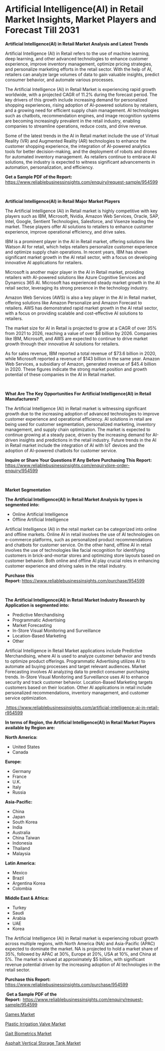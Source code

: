 <p><h1>Artificial Intelligence(AI) in Retail Market Insights, Market Players and Forecast Till 2031</h1></p><p><strong>Artificial Intelligence(AI) in Retail Market Analysis and Latest Trends</strong></p>
<p><p>Artificial Intelligence (AI) in Retail refers to the use of machine learning, deep learning, and other advanced technologies to enhance customer experience, improve inventory management, optimize pricing strategies, and personalize marketing efforts in the retail sector. With the help of AI, retailers can analyze large volumes of data to gain valuable insights, predict consumer behavior, and automate various processes.</p><p>The Artificial Intelligence (AI) in Retail Market is experiencing rapid growth worldwide, with a projected CAGR of 11.2% during the forecast period. The key drivers of this growth include increasing demand for personalized shopping experiences, rising adoption of AI-powered solutions by retailers, and a growing need for efficient supply chain management. AI technologies such as chatbots, recommendation engines, and image recognition systems are becoming increasingly prevalent in the retail industry, enabling companies to streamline operations, reduce costs, and drive revenue.</p><p>Some of the latest trends in the AI in Retail market include the use of Virtual Reality (VR) and Augmented Reality (AR) technologies to enhance the customer shopping experience, the integration of AI-powered analytics tools for better decision-making, and the deployment of robots and drones for automated inventory management. As retailers continue to embrace AI solutions, the industry is expected to witness significant advancements in automation, personalization, and efficiency.</p></p>
<p><strong>Get a Sample PDF of the Report:&nbsp;</strong> <a href="https://www.reliablebusinessinsights.com/enquiry/request-sample/954599">https://www.reliablebusinessinsights.com/enquiry/request-sample/954599</a></p>
<p>&nbsp;</p>
<p><strong>Artificial Intelligence(AI) in Retail Major Market Players</strong></p>
<p><p>The Artificial Intelligence (AI) in Retail market is highly competitive with key players such as IBM, Microsoft, Nvidia, Amazon Web Services, Oracle, SAP, Intel, Google, Sentient Technologies, Salesforce, and Visenze leading the market. These players offer AI solutions to retailers to enhance customer experience, improve operational efficiency, and drive sales.</p><p>IBM is a prominent player in the AI in Retail market, offering solutions like Watson AI for retail, which helps retailers personalize customer experience and optimize supply chain operations. In recent years, IBM has shown significant market growth in the AI retail sector, with a focus on developing innovative AI applications for retailers.</p><p>Microsoft is another major player in the AI in Retail market, providing retailers with AI-powered solutions like Azure Cognitive Services and Dynamics 365 AI. Microsoft has experienced steady market growth in the AI retail sector, leveraging its strong presence in the technology industry.</p><p>Amazon Web Services (AWS) is also a key player in the AI in Retail market, offering solutions like Amazon Personalize and Amazon Forecast to retailers. AWS has demonstrated rapid market growth in the AI retail sector, with a focus on providing scalable and cost-effective AI solutions to retailers.</p><p>The market size for AI in Retail is projected to grow at a CAGR of over 35% from 2021 to 2026, reaching a value of over $8 billion by 2026. Companies like IBM, Microsoft, and AWS are expected to continue to drive market growth through their innovative AI solutions for retailers.</p><p>As for sales revenue, IBM reported a total revenue of $73.6 billion in 2020, while Microsoft reported a revenue of $143 billion in the same year. Amazon Web Services, a subsidiary of Amazon, generated revenue of $45.4 billion in 2020. These figures indicate the strong market position and growth potential of these companies in the AI in Retail market.</p></p>
<p>&nbsp;</p>
<p><strong>What Are The Key Opportunities For Artificial Intelligence(AI) in Retail Manufacturers?</strong></p>
<p><p>The Artificial Intelligence (AI) in Retail market is witnessing significant growth due to the increasing adoption of advanced technologies to improve customer experience and operational efficiency. AI solutions in retail are being used for customer segmentation, personalized marketing, inventory management, and supply chain optimization. The market is expected to continue growing at a steady pace, driven by the increasing demand for AI-driven insights and predictions in the retail industry. Future trends in the AI in Retail market include the integration of AI with IoT devices and the adoption of AI-powered chatbots for customer service.</p></p>
<p><strong>Inquire or Share Your Questions If Any Before Purchasing This Report:</strong> <a href="https://www.reliablebusinessinsights.com/enquiry/pre-order-enquiry/954599">https://www.reliablebusinessinsights.com/enquiry/pre-order-enquiry/954599</a></p>
<p>&nbsp;</p>
<p><strong>Market Segmentation</strong></p>
<p><strong>The Artificial Intelligence(AI) in Retail Market Analysis by types is segmented into:</strong></p>
<p><ul><li>Online Artificial Intelligence</li><li>Offline Artificial Intelligence</li></ul></p>
<p><p>Artificial Intelligence (AI) in the retail market can be categorized into online and offline markets. Online AI in retail involves the use of AI technologies on e-commerce platforms, such as personalized product recommendations and chatbots for customer service. On the other hand, offline AI in retail involves the use of technologies like facial recognition for identifying customers in brick-and-mortar stores and optimizing store layouts based on customer behavior. Both online and offline AI play crucial roles in enhancing customer experience and driving sales in the retail industry.</p></p>
<p><strong>Purchase this Report:&nbsp;</strong><a href="https://www.reliablebusinessinsights.com/purchase/954599">https://www.reliablebusinessinsights.com/purchase/954599</a></p>
<p>&nbsp;</p>
<p><strong>The Artificial Intelligence(AI) in Retail Market Industry Research by Application is segmented into:</strong></p>
<p><ul><li>Predictive Merchandising</li><li>Programmatic Advertising</li><li>Market Forecasting</li><li>In-Store Visual Monitoring and Surveillance</li><li>Location-Based Marketing</li><li>Other</li></ul></p>
<p><p>Artificial Intelligence in Retail Market applications include Predictive Merchandising, where AI is used to analyze customer behavior and trends to optimize product offerings. Programmatic Advertising utilizes AI to automate ad buying processes and target relevant audiences. Market Forecasting involves AI analyzing data to predict consumer purchasing trends. In-Store Visual Monitoring and Surveillance uses AI to enhance security and track customer behavior. Location-Based Marketing targets customers based on their location. Other AI applications in retail include personalized recommendations, inventory management, and customer service optimization.</p></p>
<p><a href="https://www.reliablebusinessinsights.com/artificial-intelligence-ai-in-retail-r954599">&nbsp;https://www.reliablebusinessinsights.com/artificial-intelligence-ai-in-retail-r954599</a></p>
<p><strong>In terms of Region, the Artificial Intelligence(AI) in Retail Market Players available by Region are:</strong></p>
<p>
    <p> <strong> North America: </strong>
        <ul>
            <li>United States</li>
            <li>Canada</li>
        </ul>
        </p> 
    <p> <strong> Europe: </strong>
        <ul>
            <li>Germany</li>
            <li>France</li>
            <li>U.K.</li>
            <li>Italy</li>
            <li>Russia</li>
        </ul>
        </p> 
    <p> <strong> Asia-Pacific: </strong>
        <ul>
            <li>China</li>
            <li>Japan</li>
            <li>South Korea</li>
            <li>India</li>
            <li>Australia</li>
            <li>China Taiwan</li>
            <li>Indonesia</li>
            <li>Thailand</li>
            <li>Malaysia</li>
        </ul>
        </p> 
    <p> <strong> Latin America: </strong>
        <ul>
            <li>Mexico</li>
            <li>Brazil</li>
            <li>Argentina Korea</li>
            <li>Colombia</li>
        </ul>
        </p> 
    <p> <strong> Middle East & Africa: </strong>
        <ul>
            <li>Turkey</li>
            <li>Saudi</li>
            <li>Arabia</li>
            <li>UAE</li>
            <li>Korea</li>
        </ul>
    </p>
    </p>
<p><p>The Artificial Intelligence (AI) in Retail market is experiencing robust growth across multiple regions, with North America (NA) and Asia-Pacific (APAC) expected to dominate the market. NA is projected to hold a market share of 35%, followed by APAC at 30%, Europe at 20%, USA at 10%, and China at 5%. The market is valued at approximately $5 billion, with significant revenue potential driven by the increasing adoption of AI technologies in the retail sector.</p></p>
<p><strong>Purchase this Report: </strong><a href="https://www.reliablebusinessinsights.com/purchase/954599">https://www.reliablebusinessinsights.com/purchase/954599</a></p>
<p>&nbsp;<strong>Get a Sample PDF of the Report:&nbsp;&nbsp;</strong><a href="https://www.reliablebusinessinsights.com/enquiry/request-sample/954599">https://www.reliablebusinessinsights.com/enquiry/request-sample/954599</a></p>
<p><strong></strong></p>
<p><p><a href="https://github.com/HenrietteMills1/Market-Research-Report-List-2/blob/main/games-market.md">Games Market</a></p><p><a href="https://www.linkedin.com/pulse/global-plastic-irrigation-valve-market-product-type-application-1arje?trackingId=S1a1%2FYgl3ogf2FferVktdg%3D%3D">Plastic Irrigation Valve Market</a></p><p><a href="https://github.com/marthawweekle/Market-Research-Report-List-2/blob/main/gait-biometrics-market.md">Gait Biometrics Market</a></p><p><a href="https://www.linkedin.com/pulse/evaluating-global-asphalt-vertical-storage-tank-market-fmrje?trackingId=BQfS%2FRDzhPid5fgcKy%2BRaA%3D%3D">Asphalt Vertical Storage Tank Market</a></p></p>